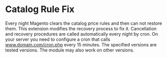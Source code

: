 Catalog Rule Fix
====================================

Every night Magento clears the catalog price rules and then can not restore them.
This extension modifies the recovery process to fix it.
Cancellation and recovery procedures are called automatically every night by cron.
On your server you need to configure a cron that calls www.domain.com/cron.php every 15 minutes.
The specified versions are tested versions. The module may also work on other versions.
